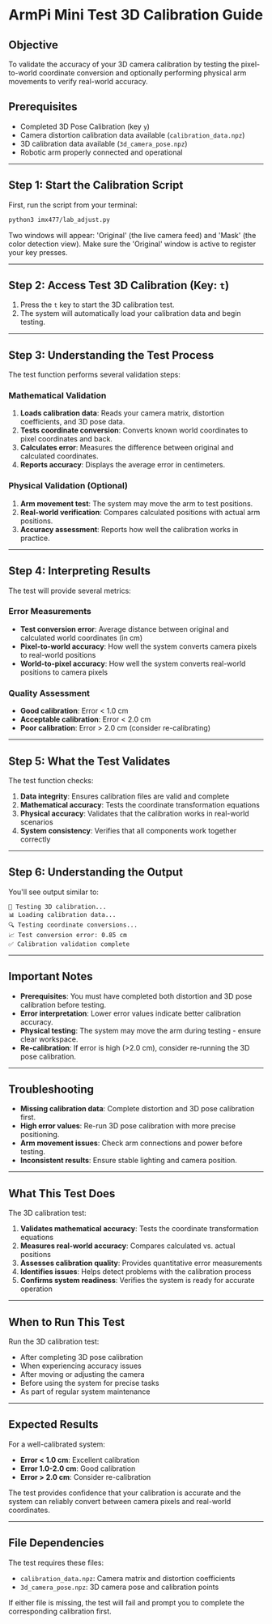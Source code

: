 # ArmPi Mini Test 3D Calibration Guide

## Objective
To validate the accuracy of your 3D camera calibration by testing the pixel-to-world coordinate conversion and optionally performing physical arm movements to verify real-world accuracy.

## Prerequisites
* Completed 3D Pose Calibration (key `y`)
* Camera distortion calibration data available (`calibration_data.npz`)
* 3D calibration data available (`3d_camera_pose.npz`)
* Robotic arm properly connected and operational

---

## Step 1: Start the Calibration Script
First, run the script from your terminal:
```bash
python3 imx477/lab_adjust.py
```
Two windows will appear: 'Original' (the live camera feed) and 'Mask' (the color detection view). Make sure the 'Original' window is active to register your key presses.

---

## Step 2: Access Test 3D Calibration (Key: `t`)
1. Press the `t` key to start the 3D calibration test.
2. The system will automatically load your calibration data and begin testing.

---

## Step 3: Understanding the Test Process
The test function performs several validation steps:

### Mathematical Validation
1. **Loads calibration data**: Reads your camera matrix, distortion coefficients, and 3D pose data.
2. **Tests coordinate conversion**: Converts known world coordinates to pixel coordinates and back.
3. **Calculates error**: Measures the difference between original and calculated coordinates.
4. **Reports accuracy**: Displays the average error in centimeters.

### Physical Validation (Optional)
1. **Arm movement test**: The system may move the arm to test positions.
2. **Real-world verification**: Compares calculated positions with actual arm positions.
3. **Accuracy assessment**: Reports how well the calibration works in practice.

---

## Step 4: Interpreting Results
The test will provide several metrics:

### Error Measurements
* **Test conversion error**: Average distance between original and calculated world coordinates (in cm)
* **Pixel-to-world accuracy**: How well the system converts camera pixels to real-world positions
* **World-to-pixel accuracy**: How well the system converts real-world positions to camera pixels

### Quality Assessment
* **Good calibration**: Error < 1.0 cm
* **Acceptable calibration**: Error < 2.0 cm
* **Poor calibration**: Error > 2.0 cm (consider re-calibrating)

---

## Step 5: What the Test Validates
The test function checks:

1. **Data integrity**: Ensures calibration files are valid and complete
2. **Mathematical accuracy**: Tests the coordinate transformation equations
3. **Physical accuracy**: Validates that the calibration works in real-world scenarios
4. **System consistency**: Verifies that all components work together correctly

---

## Step 6: Understanding the Output
You'll see output similar to:
```
🧪 Testing 3D calibration...
📊 Loading calibration data...
🔍 Testing coordinate conversions...
📈 Test conversion error: 0.85 cm
✅ Calibration validation complete
```

---

## Important Notes
* **Prerequisites**: You must have completed both distortion and 3D pose calibration before testing.
* **Error interpretation**: Lower error values indicate better calibration accuracy.
* **Physical testing**: The system may move the arm during testing - ensure clear workspace.
* **Re-calibration**: If error is high (>2.0 cm), consider re-running the 3D pose calibration.

---

## Troubleshooting
* **Missing calibration data**: Complete distortion and 3D pose calibration first.
* **High error values**: Re-run 3D pose calibration with more precise positioning.
* **Arm movement issues**: Check arm connections and power before testing.
* **Inconsistent results**: Ensure stable lighting and camera position.

---

## What This Test Does
The 3D calibration test:

1. **Validates mathematical accuracy**: Tests the coordinate transformation equations
2. **Measures real-world accuracy**: Compares calculated vs. actual positions
3. **Assesses calibration quality**: Provides quantitative error measurements
4. **Identifies issues**: Helps detect problems with the calibration process
5. **Confirms system readiness**: Verifies the system is ready for accurate operation

---

## When to Run This Test
Run the 3D calibration test:
* After completing 3D pose calibration
* When experiencing accuracy issues
* After moving or adjusting the camera
* Before using the system for precise tasks
* As part of regular system maintenance

---

## Expected Results
For a well-calibrated system:
* **Error < 1.0 cm**: Excellent calibration
* **Error 1.0-2.0 cm**: Good calibration
* **Error > 2.0 cm**: Consider re-calibration

The test provides confidence that your calibration is accurate and the system can reliably convert between camera pixels and real-world coordinates.

---

## File Dependencies
The test requires these files:
* `calibration_data.npz`: Camera matrix and distortion coefficients
* `3d_camera_pose.npz`: 3D camera pose and calibration points

If either file is missing, the test will fail and prompt you to complete the corresponding calibration first. 